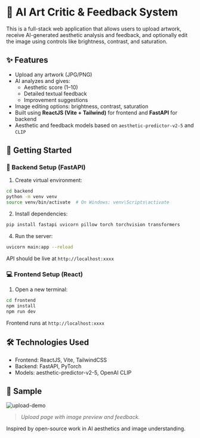 # 🎨 AI Art Critic & Feedback System

This is a full-stack web application that allows users to upload artwork, receive AI-generated aesthetic analysis and feedback, and optionally edit the image using controls like brightness, contrast, and saturation.

## ✨ Features

- Upload any artwork (JPG/PNG)
- AI analyzes and gives:
  - Aesthetic score (1–10)
  - Detailed textual feedback
  - Improvement suggestions
- Image editing options: brightness, contrast, saturation
- Built using **ReactJS (Vite + Tailwind)** for frontend and **FastAPI** for backend
- Aesthetic and feedback models based on `aesthetic-predictor-v2-5` and `CLIP`


## 🚀 Getting Started

### 🔧 Backend Setup (FastAPI)

1. Create virtual environment:
```bash
cd backend
python -m venv venv
source venv/bin/activate  # On Windows: venv\Scripts\activate
```

2. Install dependencies:
```bash
pip install fastapi uvicorn pillow torch torchvision transformers
```

4. Run the server:
```bash
uvicorn main:app --reload
```

API should be live at `http://localhost:xxxx`

### 💻 Frontend Setup (React)

1. Open a new terminal:
```bash
cd frontend
npm install
npm run dev
```

Frontend runs at `http://localhost:xxxx`


## 🛠️ Technologies Used

- Frontend: ReactJS, Vite, TailwindCSS
- Backend: FastAPI, PyTorch
- Models: aesthetic-predictor-v2-5, OpenAI CLIP

## 📸 Sample

![upload-demo](https://your-image-link.com/upload.jpg)
> *Upload page with image preview and feedback.*

Inspired by open-source work in AI aesthetics and image understanding.



